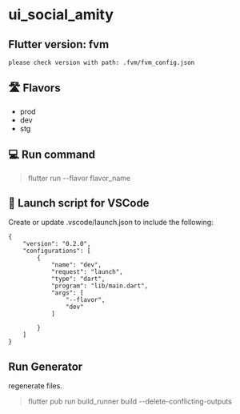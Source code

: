# ui_social_amity

## Flutter version: fvm
    please check version with path: .fvm/fvm_config.json

## :motorway: Flavors
- prod
- dev
- stg

## :computer: Run command
> flutter run --flavor flavor_name

## :iphone: Launch script for VSCode
Create or update .vscode/launch.json to include the following:
```
{
    "version": "0.2.0",
    "configurations": [
        {
            "name": "dev",
            "request": "launch",
            "type": "dart",
            "program": "lib/main.dart",
            "args": [
                "--flavor",
                "dev"
            ]

        }
    ]
}
```

## Run Generator 
regenerate files.
> flutter pub run build_runner build --delete-conflicting-outputs

